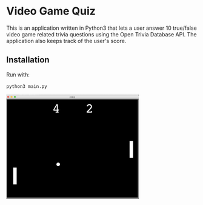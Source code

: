 
# Video Game Quiz

This is an application written in Python3 that lets a user answer 10 true/false video game related trivia questions using the Open Trivia Database API. The application also keeps track of the user's score.

## Installation
Run with:

```bash
python3 main.py
```

<img src="https://raw.githubusercontent.com/michael-pena/pyPong/master/pong-ss.png"  width=350>